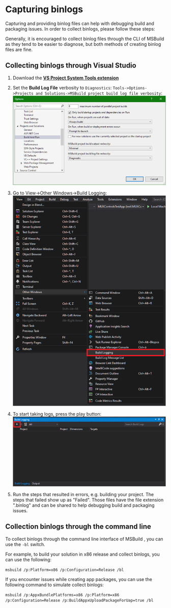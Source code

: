 # Capturing binlogs
Capturing and providing binlog files can help with debugging build and packaging issues. In order to collect binlogs, please follow these steps:

Generally, it is encouraged to collect binlog files through the CLI of MSBuild as they tend to be easier to diagnose, but both methods of creating binlog files are fine.

## Collecting binlogs through Visual Studio
1. Download the **[VS Project System Tools extension](https://marketplace.visualstudio.com/items?itemName=VisualStudioProductTeam.ProjectSystemTools)**
2. Set the **Build Log File** verbosity to `Diagnostics`: `Tools->Options->Projects and Solutions->MSBuild project build log file verbosity`:<br/>
![Screenshot of Build and run options](./images/binlog-images/buildandrunoptions.png)

3. Go to View->Other Windows->Build Logging:<br/>
![Screenshot of Build Logging menu item](./images/binlog-images/buildlogging_menuitem.png)

4. To start taking logs, press the play button:<br/>
![Screenshot of Build Logging window](./images/binlog-images/buildlogging_window.png)

5. Run the steps that resulted in errors, e.g. building your project. The steps that failed show up as "Failed". Those files have the file extension ".binlog" and can be shared to help debugging build and packaging issues.

## Collection binlogs through the command line

To collect binlogs through the command line interface of MSBuild , you can use the `-bl` switch.

For example, to build your solution in x86 release and collect binlogs, you can use the following:

`msbuild /p:Platform=x86 /p:Configuration=Release /bl`

If you encounter issues while creating app packages, you can use the following command to simulate collect binlogs:

`msbuild /p:AppxBundlePlatforms=x86 /p:Platform=x86 /p:Configuration=Release /p:BuildAppxUploadPackageForUap=true /bl`